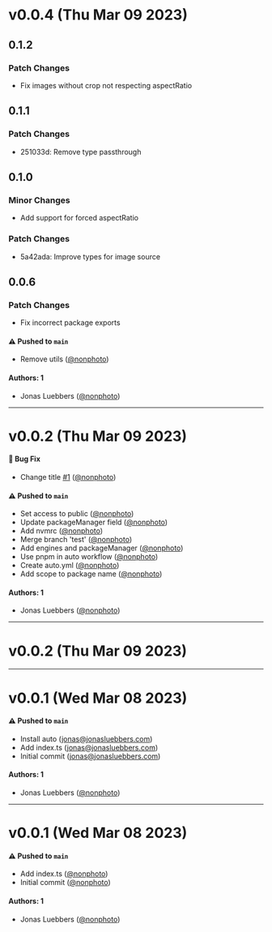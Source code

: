 # v0.0.4 (Thu Mar 09 2023)

## 0.1.2

### Patch Changes

- Fix images without crop not respecting aspectRatio

## 0.1.1

### Patch Changes

- 251033d: Remove type passthrough

## 0.1.0

### Minor Changes

- Add support for forced aspectRatio

### Patch Changes

- 5a42ada: Improve types for image source

## 0.0.6

### Patch Changes

- Fix incorrect package exports

#### ⚠️ Pushed to `main`

- Remove utils ([@nonphoto](https://github.com/nonphoto))

#### Authors: 1

- Jonas Luebbers ([@nonphoto](https://github.com/nonphoto))

---

# v0.0.2 (Thu Mar 09 2023)

#### 🐛 Bug Fix

- Change title [#1](https://github.com/nonphoto/sanity-image/pull/1) ([@nonphoto](https://github.com/nonphoto))

#### ⚠️ Pushed to `main`

- Set access to public ([@nonphoto](https://github.com/nonphoto))
- Update packageManager field ([@nonphoto](https://github.com/nonphoto))
- Add nvmrc ([@nonphoto](https://github.com/nonphoto))
- Merge branch 'test' ([@nonphoto](https://github.com/nonphoto))
- Add engines and packageManager ([@nonphoto](https://github.com/nonphoto))
- Use pnpm in auto workflow ([@nonphoto](https://github.com/nonphoto))
- Create auto.yml ([@nonphoto](https://github.com/nonphoto))
- Add scope to package name ([@nonphoto](https://github.com/nonphoto))

#### Authors: 1

- Jonas Luebbers ([@nonphoto](https://github.com/nonphoto))

---

# v0.0.2 (Thu Mar 09 2023)

---

# v0.0.1 (Wed Mar 08 2023)

#### ⚠️ Pushed to `main`

- Install auto (jonas@jonasluebbers.com)
- Add index.ts (jonas@jonasluebbers.com)
- Initial commit (jonas@jonasluebbers.com)

#### Authors: 1

- Jonas Luebbers ([@nonphoto](https://github.com/nonphoto))

---

# v0.0.1 (Wed Mar 08 2023)

#### ⚠️ Pushed to `main`

- Add index.ts ([@nonphoto](https://github.com/nonphoto))
- Initial commit ([@nonphoto](https://github.com/nonphoto))

#### Authors: 1

- Jonas Luebbers ([@nonphoto](https://github.com/nonphoto))
